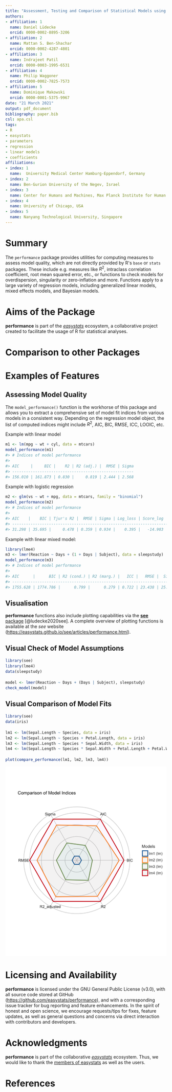 ```yaml
---
title: "Assessment, Testing and Comparison of Statistical Models using R"
authors:
- affiliation: 1
  name: Daniel Lüdecke
  orcid: 0000-0002-8895-3206
- affiliation: 2
  name: Mattan S. Ben-Shachar
  orcid: 0000-0002-4287-4801
- affiliation: 3
  name: Indrajeet Patil
  orcid: 0000-0003-1995-6531
- affiliation: 4
  name: Philip Waggoner
  orcid: 0000-0002-7825-7573
- affiliation: 5
  name: Dominique Makowski
  orcid: 0000-0001-5375-9967
date: "21 March 2021"
output: pdf_document
bibliography: paper.bib
csl: apa.csl
tags:
- R
- easystats
- parameters
- regression
- linear models
- coefficients
affiliations:
- index: 1
  name:  University Medical Center Hamburg-Eppendorf, Germany
- index: 2
  name: Ben-Gurion University of the Negev, Israel
- index: 3
  name: Center for Humans and Machines, Max Planck Institute for Human Development, Berlin, Germany
- index: 4
  name: University of Chicago, USA  
- index: 5
  name: Nanyang Technological University, Singapore
---
```


# Summary

The `performance` package provides utilities for computing measures to assess
model quality, which are not directly provided by R's `base` or `stats`
packages. These include e.g. measures like $R^2$, intraclass correlation
coefficient, root mean squared error, etc., or functions to check models for
overdispersion, singularity or zero-inflation and more. Functions apply to a
large variety of regression models, including generalized linear models, mixed
effects models, and Bayesian models.

# Aims of the Package

**performance** is part of the
[*easystats*](https://github.com/easystats/performance) ecosystem, a
collaborative project created to facilitate the usage of R for statistical
analyses.

# Comparison to other Packages

# Examples of Features

## Assessing Model Quality

The `model_performance()` function is the workhorse of this package and allows
you to extract a comprehensive set of model fit indices from various models in a
consistent way. Depending on the regression model object, the list of computed
indices might include $R^2$, AIC, BIC, RMSE, ICC, LOOIC, etc.

Example with linear model

``` r
m1 <- lm(mpg ~ wt + cyl, data = mtcars)
model_performance(m1)
#> # Indices of model performance
#> 
#> AIC     |     BIC |    R2 | R2 (adj.) |  RMSE | Sigma
#> -----------------------------------------------------
#> 156.010 | 161.873 | 0.830 |     0.819 | 2.444 | 2.568
```

Example with logistic regression

``` r
m2 <- glm(vs ~ wt + mpg, data = mtcars, family = "binomial")
model_performance(m2)
#> # Indices of model performance
#> 
#> AIC    |    BIC | Tjur's R2 |  RMSE | Sigma | Log_loss | Score_log | Score_spherical |   PCP
#> --------------------------------------------------------------------------------------------
#> 31.298 | 35.695 |     0.478 | 0.359 | 0.934 |    0.395 |   -14.903 |           0.095 | 0.743
```

Example with linear mixed model:

``` r
library(lme4)
m3 <- lmer(Reaction ~ Days + (1 + Days | Subject), data = sleepstudy)
model_performance(m3)
#> # Indices of model performance
#> 
#> AIC      |      BIC | R2 (cond.) | R2 (marg.) |   ICC |   RMSE |  Sigma
#> -----------------------------------------------------------------------
#> 1755.628 | 1774.786 |      0.799 |      0.279 | 0.722 | 23.438 | 25.592
```

## Visualisation

**performance** functions also include plotting capabilities via the [**see** package](https://easystats.github.io/see/) [@ludecke2020see]. A complete
overview of plotting functions is available at the *see* website
(https://easystats.github.io/see/articles/performance.html).

## Visual Check of Model Assumptions

```r
library(see)
library(lme4)
data(sleepstudy)

model <- lmer(Reaction ~ Days + (Days | Subject), sleepstudy)
check_model(model)
```

## Visual Comparison of Model Fits

```r
library(see)
data(iris)

lm1 <- lm(Sepal.Length ~ Species, data = iris)
lm2 <- lm(Sepal.Length ~ Species + Petal.Length, data = iris)
lm3 <- lm(Sepal.Length ~ Species * Sepal.Width, data = iris)
lm4 <- lm(Sepal.Length ~ Species * Sepal.Width + Petal.Length + Petal.Width, data = iris)

plot(compare_performance(lm1, lm2, lm3, lm4))
```

![](figure2.png)

# Licensing and Availability

**performance** is licensed under the GNU General Public License (v3.0), with
all source code stored at GitHub (https://github.com/easystats/performance), and
with a corresponding issue tracker for bug reporting and feature enhancements.
In the spirit of honest and open science, we encourage requests/tips for fixes,
feature updates, as well as general questions and concerns via direct
interaction with contributors and developers.

# Acknowledgments

**performance** is part of the collaborative
[*easystats*](https://github.com/easystats/easystats) ecosystem. Thus, we would
like to thank the [members of easystats](https://github.com/orgs/easystats/people) 
as well as the users.

# References
